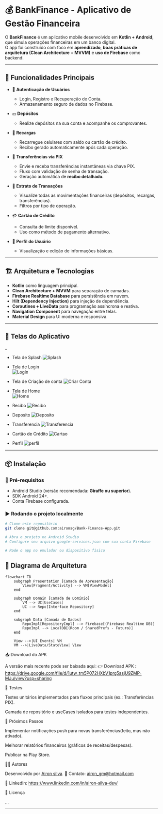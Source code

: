 ﻿# 💰 BankFinance - Aplicativo de Gestão Financeira

O **BankFinance** é um aplicativo mobile desenvolvido em **Kotlin + Android**, que simula operações financeiras em um banco digital.  
O app foi construído com foco em **aprendizado**, **boas práticas de arquitetura (Clean Architecture + MVVM)** e **uso de Firebase** como backend.

---

## 🚀 Funcionalidades Principais

- 📲 **Autenticação de Usuários**
    - Login, Registro e Recuperação de Conta.
    - Armazenamento seguro de dados no Firebase.

- 💵 **Depósitos**
    - Realize depósitos na sua conta e acompanhe os comprovantes.

- 📱 **Recargas**
    - Recarregue celulares com saldo ou cartão de crédito.
    - Recibo gerado automaticamente após cada operação.

- 🔄 **Transferências via PIX**
    - Envie e receba transferências instantâneas via chave PIX.
    - Fluxo com validação de senha de transação.
    - Geração automática de **recibo detalhado**.

- 🧾 **Extrato de Transações**
    - Visualize todas as movimentações financeiras (depósitos, recargas, transferências).
    - Filtros por tipo de operação.

- 💳 **Cartão de Crédito**
    - Consulta de limite disponível.
    - Uso como método de pagamento alternativo.

- 👤 **Perfil do Usuário**
    - Visualização e edição de informações básicas.

---

## 🏗️ Arquitetura e Tecnologias

- **Kotlin** como linguagem principal.
- **Clean Architecture + MVVM** para separação de camadas.
- **Firebase Realtime Database** para persistência em nuvem.
- **Hilt (Dependency Injection)** para injeção de dependência.
- **Coroutines + LiveData** para programação assíncrona e reativa.
- **Navigation Component** para navegação entre telas.
- **Material Design** para UI moderna e responsiva.

---

## 📸 Telas do Aplicativo
_

- Tela de Splash
  ![Splash](docs/images/splash.png)

- Tela de Login  
  ![Login](docs/images/login.png)

- Tela de Criação de conta 
  ![Criar Conta](docs/images/register.jpeg)

- Tela de Home  
  ![Home](docs/images/home.jpeg)

- Recibo
  ![Recibo](docs/images/recibo.jpeg)

- Deposito
  ![Deposito](docs/images/deposito.jpeg)

- Transferencia
  ![Transferencia](docs/images/transferencia.jpeg)

- Cartão de Crédito
  ![Cartao](docs/images/cartao.jpeg)

- Perfil
  ![perfil](docs/images/perfil.jpeg)
---

## 📦 Instalação

### 🔧 Pré-requisitos
- Android Studio (versão recomendada: **Giraffe ou superior**).
- SDK Android 24+.
- Conta Firebase configurada.

### ▶️ Rodando o projeto localmente

```bash
# Clone este repositório
git clone git@github.com:aironsg/Bank-Finance-App.git

# Abra o projeto no Android Studio
# Configure seu arquivo google-services.json com sua conta Firebase

# Rode o app no emulador ou dispositivo físico
```


## 📐 Diagrama de Arquitetura

```mermaid
flowchart TD
    subgraph Presentation [Camada de Apresentação]
        View[Fragment/Activity] --> VM[ViewModel]
    end

    subgraph Domain [Camada de Domínio]
        VM --> UC[UseCases]
        UC --> Repo[Interface Repository]
    end

    subgraph Data [Camada de Dados]
        RepoImpl[RepositoryImpl] --> Firebase[(Firebase Realtime DB)]
        RepoImpl --> LocalDB[(Room / SharedPrefs - Futuro)]
    end

    View -->|UI Events| VM
    VM -->|LiveData/StateView| View
```
📥 Download do APK

A versão mais recente pode ser baixada aqui:
👉 Download APK : https://drive.google.com/file/d/1utw_tm5P072HXbV1prg5asjU9ZMP-MJu/view?usp=sharing

🧪 Testes

Testes unitários implementados para fluxos principais (ex.: Transferências PIX).

Camada de repositório e useCases isolados para testes independentes.

📖 Próximos Passos

Implementar notificações push para novas transferências(feito, mas não ativado).

Melhorar relatórios financeiros (gráficos de receitas/despesas).

Publicar na Play Store.

👨‍💻 Autores

Desenvolvido por [Airon silva](https://www.linkedin.com/in/airon-silva-dev/).
📧 Contato: airon_gm@hotmail.com

🔗 LinkedIn: https://www.linkedin.com/in/airon-silva-dev/

📜 Licença

...


---



